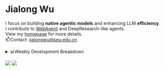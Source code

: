 #  Jialong Wu

I focus on building **native agentic models** and enhancing LLM **efficiency**.<br>
I contribute to [WebAgent](https://github.com/Alibaba-NLP/WebAgent) and DeepResearch-like agents.<br>
View my [homepage](https://callanwu.github.io/) for more details. <br>
📫Contact: jialongwu@seu.edu.cn

<details><summary>📊Weekly Development Breakdown</summary>

<!--START_SECTION:waka-->

```txt
From: 04 June 2025 - To: 11 June 2025

Total Time: 20 hrs 2 mins

Python     15 hrs 13 mins  ███████████████████░░░░░░   76.00 %
JSON       3 hrs 18 mins   ████░░░░░░░░░░░░░░░░░░░░░   16.50 %
Bash       59 mins         █▒░░░░░░░░░░░░░░░░░░░░░░░   04.96 %
YAML       12 mins         ▒░░░░░░░░░░░░░░░░░░░░░░░░   01.08 %
Markdown   11 mins         ▒░░░░░░░░░░░░░░░░░░░░░░░░   00.92 %
```

<!--END_SECTION:waka-->

[![wakatime](https://wakatime.com/badge/user/c6720b29-9431-4a60-bc9d-e1fb2b6bd65f.svg)](https://wakatime.com/@c6720b29-9431-4a60-bc9d-e1fb2b6bd65f)
</details>

[![](https://img.shields.io/badge/Google%20Scholar-4385FE.svg?&color=d6d6d6&style=flat-square&logo=google-scholar)](https://scholar.google.com/citations?user=6eg2m4YAAAAJ)
![](https://komarev.com/ghpvc/?username=callanwu)
